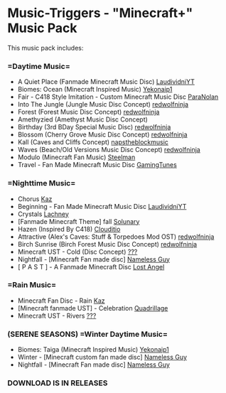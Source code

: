 # Music-Triggers - "Minecraft+" Music Pack

This music pack includes:
### =Daytime Music=
- A Quiet Place (Fanmade Minecraft Music Disc) [LaudividniYT](https://www.youtube.com/@LaudividniYT)
- Biomes: Ocean (Minecraft Inspired Music) [Yekonaip1](https://www.youtube.com/@Yekonaip1)
- Fair - C418 Style Imitation - Custom Minecraft Music Disc [ParaNolan](https://www.youtube.com/@paranolan)
- Into The Jungle (Jungle Music Disc Concept) [redwolfninja](https://www.youtube.com/@redwolfninja/)
- Forest (Forest Music Disc Concept) [redwolfninja](https://www.youtube.com/@redwolfninja/)
- Amethyzied (Amethyst Music Disc Concept)
- Birthday (3rd BDay Special Music Disc) [redwolfninja](https://www.youtube.com/@redwolfninja/)
- Blossom (Cherry Grove Music Disc Concept) [redwolfninja](https://www.youtube.com/@redwolfninja/)
- Kall (Caves and Cliffs Concept) [napstheblockmusic](https://www.youtube.com/@napstheblockmusic5807)
- Waves (Beach/Old Versions Music Disc Concept) [redwolfninja](https://www.youtube.com/@redwolfninja/)
- Modulo (Minecraft Fan Music) [Steelman](https://www.youtube.com/@steelmanmusic)
- Travel - Fan Made Minecraft Music Disc [GamingTunes](https://www.youtube.com/@GamingTunesMc)
### =Nighttime Music=
- Chorus [Kaz](https://www.youtube.com/@KazYumayui)
- Beginning - Fan Made Minecraft Music Disc [LaudividniYT](https://www.youtube.com/@LaudividniYT)
- Crystals [Lachney](https://www.youtube.com/channel/UCludx_qSVn0TXKIC1kswP7g)
- [Fanmade Minecraft Theme] fall [Solunary](https://www.youtube.com/@solunary)
- Hazen (Inspired By C418) [Clouditio](https://www.youtube.com/@clouditio508)
- Attractive (Alex's Caves: Stuff & Torpedoes Mod OST) [redwolfninja](https://www.youtube.com/@redwolfninja/)
- Birch Sunrise (Birch Forest Music Disc Concept) [redwolfninja](https://www.youtube.com/@redwolfninja/)
- Minecraft UST - Cold (Disc Concept) [???]()
- Nightfall - [Minecraft Fan made disc] [Nameless Guy](https://www.youtube.com/@NamelessGuy868)
- [ P A S T ] - A Fanmade Minecraft Disc [Lost Angel](https://www.youtube.com/@LostAngelYT)
### =Rain Music=
- Minecraft Fan Disc - Rain [Kaz](https://www.youtube.com/@KazYumayui)
- [Minecraft fanmade UST] - Celebration [Quadrillage](https://www.youtube.com/@quadrillage3838)
- Minecraft UST - Rivers [???]()
### (SERENE SEASONS) =Winter Daytime Music=
- Biomes: Taiga (Minecraft Inspired Music) [Yekonaip1](https://www.youtube.com/@Yekonaip1)
- Winter - [Minecraft custom fan made disc] [Nameless Guy](https://www.youtube.com/@NamelessGuy868)
- Nightfall - [Minecraft Fan made disc] [Nameless Guy](https://www.youtube.com/@NamelessGuy868)

### DOWNLOAD IS IN RELEASES

